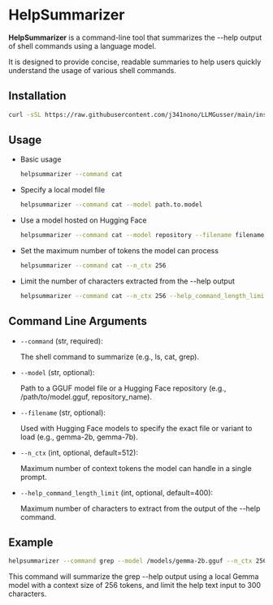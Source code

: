 # HelpSummarizer

**HelpSummarizer** is a command-line tool that summarizes the --help output of shell commands using a language model. 

It is designed to provide concise, readable summaries to help users quickly understand the usage of various shell commands.

## Installation

```bash
curl -sSL https://raw.githubusercontent.com/j341nono/LLMGusser/main/install.sh | bash
```

## Usage

- Basic usage
    ```bash
    helpsummarizer --command cat
    ```

- Specify a local model file
    ```bash
    helpsummarizer --command cat --model path.to.model
    ```

- Use a model hosted on Hugging Face
    ```bash
    helpsummarizer --command cat --model repository --filename filename
    ```

- Set the maximum number of tokens the model can process
    ```bash
    helpsummarizer --command cat --n_ctx 256
    ```

- Limit the number of characters extracted from the --help output
    ```bash
    helpsummarizer --command cat --n_ctx 256 --help_command_length_limit 300
    ```

## Command Line Arguments

- `--command` (str, required):

    The shell command to summarize (e.g., ls, cat, grep).

- `--model` (str, optional):

    Path to a GGUF model file or a Hugging Face repository (e.g., /path/to/model.gguf, repository_name).

- `--filename` (str, optional):

    Used with Hugging Face models to specify the exact file or variant to load (e.g., gemma-2b, gemma-7b).

- `--n_ctx` (int, optional, default=512):

    Maximum number of context tokens the model can handle in a single prompt.

- `--help_command_length_limit` (int, optional, default=400):

    Maximum number of characters to extract from the output of the --help command.


## Example
```bash
helpsummarizer --command grep --model /models/gemma-2b.gguf --n_ctx 256 --help_command_length_limit 300
```

This command will summarize the grep --help output using a local Gemma model with a context size of 256 tokens, and limit the help text input to 300 characters.
